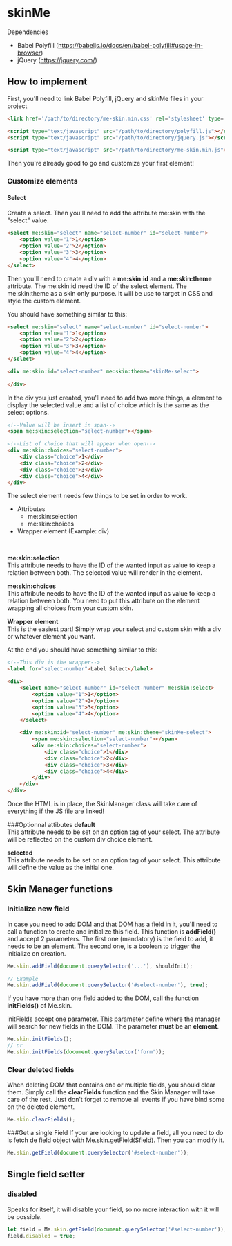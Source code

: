 skinMe
========

Dependencies

- Babel Polyfill (https://babeljs.io/docs/en/babel-polyfill#usage-in-browser)
- jQuery (https://jquery.com/)

## How to implement

First, you'll need to link Babel Polyfill, jQuery and skinMe files in your project 
```html
<link href='/path/to/directory/me-skin.min.css' rel='stylesheet' type='text/css' />

<script type="text/javascript" src="/path/to/directory/polyfill.js"></script>
<script type="text/javascript" src="/path/to/directory/jquery.js"></script>

<script type="text/javascript" src="/path/to/directory/me-skin.min.js"></script>
```

Then you're already good to go and customize your first element!


### Customize elements

#### Select
Create a select. Then you'll need to add the attribute me:skin with the "select" value.

```html
<select me:skin="select" name="select-number" id="select-number">
    <option value="1">1</option>
    <option value="2">2</option>
    <option value="3">3</option>
    <option value="4">4</option>
</select>
```

Then you'll need to create a div with a <b>me:skin:id</b> and a <b>me:skin:theme</b> attribute. 
The me:skin:id need the ID of the select element. The me:skin:theme as a skin only purpose. 
It will be use to target in CSS and style the custom element.

You should have something similar to this:
```html
<select me:skin="select" name="select-number" id="select-number">
    <option value="1">1</option>
    <option value="2">2</option>
    <option value="3">3</option>
    <option value="4">4</option>
</select>

<div me:skin:id="select-number" me:skin:theme="skinMe-select">
    
</div>
```

In the div you just created, you'll need to add two more things, a element to display the selected 
value and a list of choice which is the same as the select options.

```html
<!--Value will be insert in span-->
<span me:skin:selection="select-number"></span>

<!--List of choice that will appear when open-->
<div me:skin:choices="select-number">
    <div class="choice">1</div>
    <div class="choice">2</div>
    <div class="choice">3</div>
    <div class="choice">4</div>
</div>
```

The select element needs few things to be set in order to work.
* Attributes
    * me:skin:selection
    * me:skin:choices
* Wrapper element (Example: div)
<br>

<b>me:skin:selection</b>
<br>
This attribute needs to have the ID of the wanted input as value to keep a relation between both. The selected value will render in the element.
<br>

<b>me:skin:choices</b>
<br>
This attribute needs to have the ID of the wanted input as value to keep a relation between both. 
You need to put this attribute on the element wrapping all choices from your custom skin.

<b>Wrapper element</b>
<br>
This is the easiest part! Simply wrap your select and custom skin with a div or whatever element you want.

At the end you should have something similar to this:
```html
<!--This div is the wrapper-->
<label for="select-number">Label Select</label>

<div>
    <select name="select-number" id="select-number" me:skin:select>
        <option value="1">1</option>
        <option value="2">2</option>
        <option value="3">3</option>
        <option value="4">4</option>
    </select>

    <div me:skin:id="select-number" me:skin:theme="skinMe-select">
        <span me:skin:selection="select-number"></span>
        <div me:skin:choices="select-number">
            <div class="choice">1</div>
            <div class="choice">2</div>
            <div class="choice">3</div>
            <div class="choice">4</div>
        </div>
    </div>
</div>
```

Once the HTML is in place, the SkinManager class will take care of everything if the JS file are linked!

###Optionnal attibutes
<b>default</b>
<br>
This attribute needs to be set on an option tag of your select. The attribute will be reflected on the custom div choice element.

<b>selected</b>
<br>
This attribute needs to be set on an option tag of your select. This attribute will define the value as the initial one.


## Skin Manager functions

### Initialize new field
In case you need to add DOM and that DOM has a field in it, you'll need to call a function to create and 
initialize this field. This function is **addField()** and accept 2 parameters. The first one (mandatory) is the field to add, it needs to be an element.
The second one, is a boolean to trigger the initialize on creation. 

```javascript
Me.skin.addField(document.querySelector('...'), shouldInit);

// Example
Me.skin.addField(document.querySelector('#select-number'), true);
```
 
If you have more than one field added to the DOM, call the function **initFields()** of Me.skin.

initFields accept one parameter. This parameter define where the manager will search for new fields in the DOM.
The parameter **must** be an **element**.

```javascript
Me.skin.initFields();
// or
Me.skin.initFields(document.querySelector('form'));
```

### Clear deleted fields
When deleting DOM that contains one or multiple fields, you should clear them.
Simply call the **clearFields** function and the Skin Manager will take care of the rest. 
Just don't forget to remove all events if you have bind some on the deleted element.

```javascript
Me.skin.clearFields();
```

###Get a single Field
If your are looking to update a field, all you need to do is fetch de field object with Me.skin.getField($field). Then you can modify it.

```javascript
Me.skin.getField(document.querySelector('#select-number'));
```

## Single field setter

### disabled

Speaks for itself, it will disable your field, so no more interaction with it will be possible.

```javascript
let field = Me.skin.getField(document.querySelector('#select-number'));
field.disabled = true;
```
